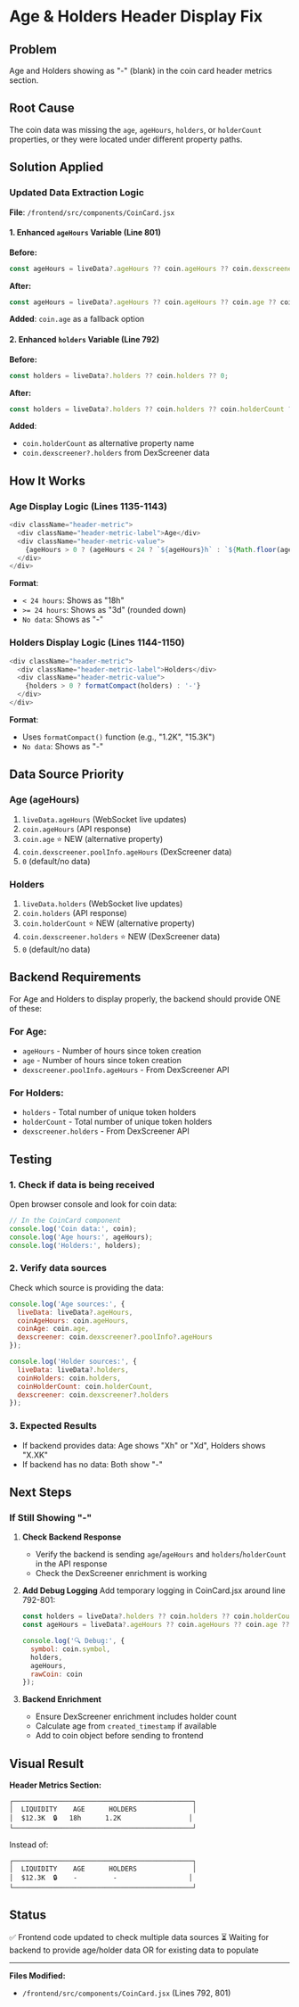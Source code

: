 # Age & Holders Header Display Fix

## Problem
Age and Holders showing as "-" (blank) in the coin card header metrics section.

## Root Cause
The coin data was missing the `age`, `ageHours`, `holders`, or `holderCount` properties, or they were located under different property paths.

## Solution Applied

### Updated Data Extraction Logic

**File**: `/frontend/src/components/CoinCard.jsx`

#### 1. Enhanced `ageHours` Variable (Line 801)
**Before:**
```javascript
const ageHours = liveData?.ageHours ?? coin.ageHours ?? coin.dexscreener?.poolInfo?.ageHours ?? 0;
```

**After:**
```javascript
const ageHours = liveData?.ageHours ?? coin.ageHours ?? coin.age ?? coin.dexscreener?.poolInfo?.ageHours ?? 0;
```

**Added**: `coin.age` as a fallback option

#### 2. Enhanced `holders` Variable (Line 792)
**Before:**
```javascript
const holders = liveData?.holders ?? coin.holders ?? 0;
```

**After:**
```javascript
const holders = liveData?.holders ?? coin.holders ?? coin.holderCount ?? coin.dexscreener?.holders ?? 0;
```

**Added**: 
- `coin.holderCount` as alternative property name
- `coin.dexscreener?.holders` from DexScreener data

## How It Works

### Age Display Logic (Lines 1135-1143)
```javascript
<div className="header-metric">
  <div className="header-metric-label">Age</div>
  <div className="header-metric-value">
    {ageHours > 0 ? (ageHours < 24 ? `${ageHours}h` : `${Math.floor(ageHours / 24)}d`) : '-'}
  </div>
</div>
```

**Format**:
- `< 24 hours`: Shows as "18h"
- `>= 24 hours`: Shows as "3d" (rounded down)
- `No data`: Shows as "-"

### Holders Display Logic (Lines 1144-1150)
```javascript
<div className="header-metric">
  <div className="header-metric-label">Holders</div>
  <div className="header-metric-value">
    {holders > 0 ? formatCompact(holders) : '-'}
  </div>
</div>
```

**Format**:
- Uses `formatCompact()` function (e.g., "1.2K", "15.3K")
- `No data`: Shows as "-"

## Data Source Priority

### Age (ageHours)
1. `liveData.ageHours` (WebSocket live updates)
2. `coin.ageHours` (API response)
3. `coin.age` ⭐ NEW (alternative property)
4. `coin.dexscreener.poolInfo.ageHours` (DexScreener data)
5. `0` (default/no data)

### Holders
1. `liveData.holders` (WebSocket live updates)
2. `coin.holders` (API response)
3. `coin.holderCount` ⭐ NEW (alternative property)
4. `coin.dexscreener.holders` ⭐ NEW (DexScreener data)
5. `0` (default/no data)

## Backend Requirements

For Age and Holders to display properly, the backend should provide ONE of these:

### For Age:
- `ageHours` - Number of hours since token creation
- `age` - Number of hours since token creation  
- `dexscreener.poolInfo.ageHours` - From DexScreener API

### For Holders:
- `holders` - Total number of unique token holders
- `holderCount` - Total number of unique token holders
- `dexscreener.holders` - From DexScreener API

## Testing

### 1. Check if data is being received
Open browser console and look for coin data:
```javascript
// In the CoinCard component
console.log('Coin data:', coin);
console.log('Age hours:', ageHours);
console.log('Holders:', holders);
```

### 2. Verify data sources
Check which source is providing the data:
```javascript
console.log('Age sources:', {
  liveData: liveData?.ageHours,
  coinAgeHours: coin.ageHours,
  coinAge: coin.age,
  dexscreener: coin.dexscreener?.poolInfo?.ageHours
});

console.log('Holder sources:', {
  liveData: liveData?.holders,
  coinHolders: coin.holders,
  coinHolderCount: coin.holderCount,
  dexscreener: coin.dexscreener?.holders
});
```

### 3. Expected Results
- If backend provides data: Age shows "Xh" or "Xd", Holders shows "X.XK"
- If backend has no data: Both show "-"

## Next Steps

### If Still Showing "-"

1. **Check Backend Response**
   - Verify the backend is sending `age`/`ageHours` and `holders`/`holderCount` in the API response
   - Check the DexScreener enrichment is working

2. **Add Debug Logging**
   Add temporary logging in CoinCard.jsx around line 792-801:
   ```javascript
   const holders = liveData?.holders ?? coin.holders ?? coin.holderCount ?? coin.dexscreener?.holders ?? 0;
   const ageHours = liveData?.ageHours ?? coin.ageHours ?? coin.age ?? coin.dexscreener?.poolInfo?.ageHours ?? 0;
   
   console.log('🔍 Debug:', {
     symbol: coin.symbol,
     holders,
     ageHours,
     rawCoin: coin
   });
   ```

3. **Backend Enrichment**
   - Ensure DexScreener enrichment includes holder count
   - Calculate age from `created_timestamp` if available
   - Add to coin object before sending to frontend

## Visual Result

**Header Metrics Section:**
```
┌─────────────────────────────────────────────┐
│  LIQUIDITY    AGE      HOLDERS              │
│  $12.3K  🔒   18h      1.2K                 │
└─────────────────────────────────────────────┘
```

Instead of:
```
┌─────────────────────────────────────────────┐
│  LIQUIDITY    AGE      HOLDERS              │
│  $12.3K  🔒    -         -                  │
└─────────────────────────────────────────────┘
```

## Status
✅ Frontend code updated to check multiple data sources
⏳ Waiting for backend to provide age/holder data OR for existing data to populate

---

**Files Modified:**
- `/frontend/src/components/CoinCard.jsx` (Lines 792, 801)
